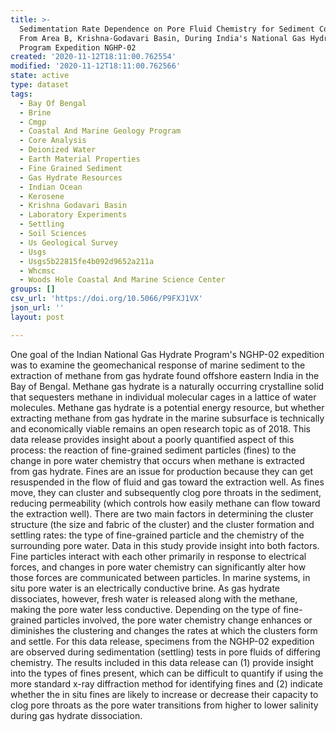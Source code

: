 ```yaml
---
title: >-
  Sedimentation Rate Dependence on Pore Fluid Chemistry for Sediment Collected
  From Area B, Krishna-Godavari Basin, During India's National Gas Hydrate
  Program Expedition NGHP-02
created: '2020-11-12T18:11:00.762554'
modified: '2020-11-12T18:11:00.762566'
state: active
type: dataset
tags:
  - Bay Of Bengal
  - Brine
  - Cmgp
  - Coastal And Marine Geology Program
  - Core Analysis
  - Deionized Water
  - Earth Material Properties
  - Fine Grained Sediment
  - Gas Hydrate Resources
  - Indian Ocean
  - Kerosene
  - Krishna Godavari Basin
  - Laboratory Experiments
  - Settling
  - Soil Sciences
  - Us Geological Survey
  - Usgs
  - Usgs5b22815fe4b092d9652a211a
  - Whcmsc
  - Woods Hole Coastal And Marine Science Center
groups: []
csv_url: 'https://doi.org/10.5066/P9FXJ1VX'
json_url: ''
layout: post

---
```

One goal of the Indian National Gas Hydrate Program's NGHP-02 expedition was to examine the geomechanical response of marine sediment to the extraction of methane from gas hydrate found offshore eastern India in the Bay of Bengal. Methane gas hydrate is a naturally occurring crystalline solid that sequesters methane in individual molecular cages in a lattice of water molecules. Methane gas hydrate is a potential energy resource, but whether extracting methane from gas hydrate in the marine subsurface is technically and economically viable remains an open research topic as of 2018. This data release provides insight about a poorly quantified aspect of this process: the reaction of fine-grained sediment particles (fines) to the change in pore water chemistry that occurs when methane is extracted from gas hydrate. Fines are an issue for production because they can get resuspended in the flow of fluid and gas toward the extraction well. As fines move, they can cluster and subsequently clog pore throats in the sediment, reducing permeability (which controls how easily methane can flow toward the extraction well). There are two main factors in determining the cluster structure (the size and fabric of the cluster) and the cluster formation and settling rates: the type of fine-grained particle and the chemistry of the surrounding pore water. Data in this study provide insight into both factors. Fine particles interact with each other primarily in response to electrical forces, and changes in pore water chemistry can significantly alter how those forces are communicated between particles. In marine systems, in situ pore water is an electrically conductive brine. As gas hydrate dissociates, however, fresh water is released along with the methane, making the pore water less conductive. Depending on the type of fine-grained particles involved, the pore water chemistry change enhances or diminishes the clustering and changes the rates at which the clusters form and settle. For this data release, specimens from the NGHP-02 expedition are observed during sedimentation (settling) tests in pore fluids of differing chemistry. The results included in this data release can (1) provide insight into the types of fines present, which can be difficult to quantify if using the more standard x-ray diffraction method for identifying fines and (2) indicate whether the in situ fines are likely to increase or decrease their capacity to clog pore throats as the pore water transitions from higher to lower salinity during gas hydrate dissociation.
